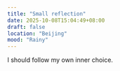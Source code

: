 ```yaml
---
title: "Small reflection"
date: 2025-10-08T15:04:49+08:00
draft: false
location: "Beijing"
mood: "Rainy"
---
```


I should follow my own inner choice.
